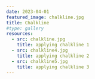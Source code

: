 ```yaml
---
date: 2023-04-01
featured_image: chalkline.jpg
title: Chalkline
#type: gallery
resources:
  - src: chalkline.jpg
    title: applying chalkline 1
  - src: chalkline4.jpg
    title: applying chalkline 2
  - src: chalkline5.jpg
    title: applying chalkline 3
---
```

